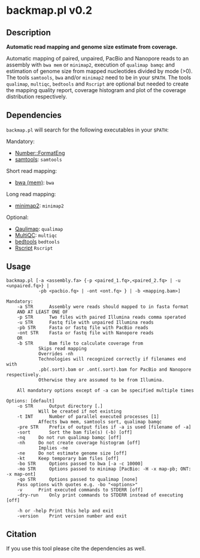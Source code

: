 # backmap.pl v0.2

## Description
__Automatic read mapping and genome size estimate from coverage.__

Automatic mapping of paired, unpaired, PacBio and Nanopore reads to an assembly with `bwa mem` or `minimap2`, execution of `qualimap bamqc` and estimation of genome size from mapped nucleotides divided by mode (>0).
The tools `samtools`, `bwa` and/or `minimap2` need to be in your `$PATH`. The tools `qualimap`, `multiqc`, `bedtools` and `Rscript` are optional but needed to create the mapping quality report, coverage histogram and plot of the coverage distribution respectively.

## Dependencies

`backmap.pl` will search for the following executables in your `$PATH`:

Mandatory:
- [Number::FormatEng](https://metacpan.org/pod/Number::FormatEng)
- [samtools](https://github.com/samtools/samtools): `samtools`

Short read mapping:
- [bwa (mem)](https://github.com/lh3/bwa): `bwa`

Long read mapping:
- [minimap2](https://github.com/lh3/minimap2): `minimap2`

Optional:
- [Qaulimap](http://qualimap.bioinfo.cipf.es/): `qualimap`
- [MultiQC](https://multiqc.info/): `multiqc`
- [bedtools](https://bedtools.readthedocs.io/en/latest/) `bedtools`
- [Rscript](https://www.r-project.org/) `Rscript`

## Usage

```
backmap.pl [-a <assembly.fa> {-p <paired_1.fq>,<paired_2.fq> | -u <unpaired.fq>} |
            -pb <pacbio.fq> | -ont <ont.fq> } | -b <mapping.bam>]

Mandatory:
	-a STR		Assembly were reads should mapped to in fasta format
	AND AT LEAST ONE OF
	-p STR		Two files with paired Illumina reads comma sperated
	-u STR		Fastq file with unpaired Illumina reads
	-pb STR		Fasta or fastq file with PacBio reads
	-ont STR	Fasta or fastq file with Nanopore reads
	OR
	-b STR		Bam file to calculate coverage from
			Skips read mapping
			Overrides -nh
			Technologies will recognized correctly if filenames end with
			.pb(.sort).bam or .ont(.sort).bam for PacBio and Nanopore respectively.
			Otherwise they are assumed to be from Illumina.
			
	All mandatory options except of -a can be specified multiple times

Options: [default]
	-o STR		Output directory [.]
			Will be created if not existing
	-t INT		Number of parallel executed processes [1]
			Affects bwa mem, samtools sort, qualimap bamqc
	-pre STR	Prefix of output files if -a is used [filename of -a]
	-sort		Sort the bam file(s) (-b) [off]
	-nq		Do not run qualimap bamqc [off]
	-nh		Do not create coverage histogram [off]
			Implies -ne
	-ne		Do not estimate genome size [off]
	-kt		Keep temporary bam files [off]
	-bo STR		Options passed to bwa [-a -c 10000]
	-mo STR		Options passed to minimap [PacBio: -H -x map-pb; ONT: -x map-ont]
	-qo STR		Options passed to qualimap [none]
	Pass options with quotes e.g. -bo "<options>"
	-v		Print executed commands to STDERR [off]
	-dry-run	Only print commands to STDERR instead of executing [off]

	-h or -help	Print this help and exit
	-version	Print version number and exit
```

## Citation
If you use this tool please cite the dependencies as well.
